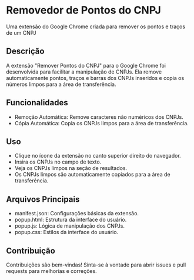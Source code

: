 # Removedor de Pontos do CNPJ
Uma extensão do Google Chrome criada para remover os pontos e traços de um CNPJ

## Descrição
A extensão "Remover Pontos do CNPJ" para o Google Chrome foi desenvolvida para facilitar a manipulação de CNPJs. Ela remove automaticamente pontos, traços e barras dos CNPJs inseridos e copia os números limpos para a área de transferência.

## Funcionalidades
- Remoção Automática: Remove caracteres não numéricos dos CNPJs.
- Cópia Automática: Copia os CNPJs limpos para a área de transferência.

## Uso
- Clique no ícone da extensão no canto superior direito do navegador.
- Insira os CNPJs no campo de texto.
- Veja os CNPJs limpos na seção de resultados.
- Os CNPJs limpos são automaticamente copiados para a área de transferência.

## Arquivos Principais
- manifest.json: Configurações básicas da extensão.
- popup.html: Estrutura da interface do usuário.
- popup.js: Lógica de manipulação dos CNPJs.
- popup.css: Estilos da interface do usuário.

## Contribuição
Contribuições são bem-vindas! Sinta-se à vontade para abrir issues e pull requests para melhorias e correções.


